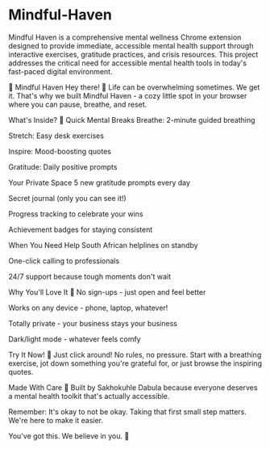# Mindful-Haven
Mindful Haven is a comprehensive mental wellness Chrome extension designed to provide immediate, accessible mental health support through interactive exercises, gratitude practices, and crisis resources. This project addresses the critical need for accessible mental health tools in today's fast-paced digital environment.

🌈 Mindful Haven
Hey there! 👋
Life can be overwhelming sometimes. We get it. That's why we built Mindful Haven - a cozy little spot in your browser where you can pause, breathe, and reset.

What's Inside? 🎁
Quick Mental Breaks
Breathe: 2-minute guided breathing

Stretch: Easy desk exercises

Inspire: Mood-boosting quotes

Gratitude: Daily positive prompts

Your Private Space
5 new gratitude prompts every day

Secret journal (only you can see it!)

Progress tracking to celebrate your wins

Achievement badges for staying consistent

When You Need Help
South African helplines on standby

One-click calling to professionals

24/7 support because tough moments don't wait

Why You'll Love It 💖
No sign-ups - just open and feel better

Works on any device - phone, laptop, whatever!

Totally private - your business stays your business

Dark/light mode - whatever feels comfy

Try It Now! 🚀
Just click around! No rules, no pressure. Start with a breathing exercise, jot down something you're grateful for, or just browse the inspiring quotes.

Made With Care 💝
Built by Sakhokuhle Dabula because everyone deserves a mental health toolkit that's actually accessible.

Remember: It's okay to not be okay. Taking that first small step matters. We're here to make it easier.

You've got this. We believe in you. 💚
